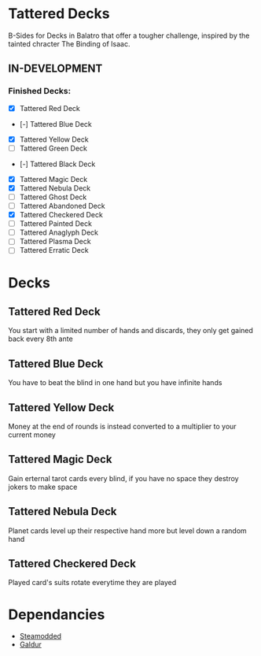 # Tattered Decks
B-Sides for Decks in Balatro that offer a tougher challenge, inspired by the tainted chracter The Binding of Isaac.

## IN-DEVELOPMENT

### Finished Decks:
- [x] Tattered Red Deck
- [-] Tattered Blue Deck
- [x] Tattered Yellow Deck
- [ ] Tattered Green Deck
- [-] Tattered Black Deck
- [x] Tattered Magic Deck
- [x] Tattered Nebula Deck
- [ ] Tattered Ghost Deck
- [ ] Tattered Abandoned Deck
- [x] Tattered Checkered Deck
- [ ] Tattered Painted Deck
- [ ] Tattered Anaglyph Deck
- [ ] Tattered Plasma Deck
- [ ] Tattered Erratic Deck

# Decks

## Tattered Red Deck
You start with a limited number of hands and discards, they only get gained back every 8th ante
## Tattered Blue Deck
You have to beat the blind in one hand but you have infinite hands
## Tattered Yellow Deck
Money at the end of rounds is instead converted to a multiplier to your current money
## Tattered Magic Deck
Gain erternal tarot cards every blind, if you have no space they destroy jokers to make space
## Tattered Nebula Deck
Planet cards level up their respective hand more but level down a random hand
## Tattered Checkered Deck
Played card's suits rotate everytime they are played

# Dependancies
* [Steamodded](https://github.com/Steamopollys/Steamodded)
* [Galdur](https://github.com/Eremel/Galdur)
